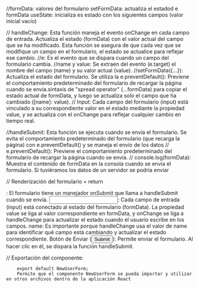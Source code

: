 //formData: valores del formulario setFormData: actualiza el estadod e formData useState: inicializa es estado con los siguientes campos (valor inicial vacío)

// handleChange: Esta función maneja el evento onChange en cada campo de entrada. Actualiza el estado (formData) con el valor actual del campo que se ha modificado. Esta función se asegura de que cada vez que se modifique un campo en el formulario, el estado se actualice para reflejar ese cambio.
//e: Es el evento que se dispara cuando un campo del formulario cambia.
//name y value: Se extraen del evento (e.target) el nombre del campo (name) y su valor actual (value).
//setFormData({...}): Actualiza el estado del formulario. Se utiliza la e.preventDefault(): Previene el comportamiento predeterminado del formulario de recargar la página cuando se envía.sintaxis de "spread operator" (...formData) para copiar el estado actual de formData, y luego se actualiza solo el campo que ha cambiado ([name]: value).
// Input: Cada campo del formulario (input) está vinculado a su correspondiente valor en el estado mediante la propiedad value, y se actualiza con el onChange para reflejar cualquier cambio en tiempo real.

//handleSubmit: Esta función se ejecuta cuando se envía el formulario. Se evita el comportamiento predeterminado del formulario (que recarga la página) con e.preventDefault() y se maneja el envío de los datos
// e.preventDefault(): Previene el comportamiento predeterminado del formulario de recargar la página cuando se envía.
// console.log(formData): Muestra el contenido de formData en la consola cuando se envía el formulario. Si tuviéramos los datos de un servidor se podría enviar

// Renderización del formulario = return

<form onSubmit={handleSubmit}>: El formulario tiene un manejador onSubmit que llama a handleSubmit cuando se envía.
<input ... />: Cada campo de entrada (input) está conectado al estado del formulario (formData). La propiedad value se liga al valor correspondiente en formData, y onChange se liga a handleChange para actualizar el estado cuando el usuario escribe en los campos.
name: Es importante porque handleChange usa el valor de name para identificar qué campo está cambiando y actualizar el estado correspondiente.
Botón de Enviar (<input type="submit">): Permite enviar el formulario. Al hacer clic en él, se dispara la función handleSubmit.

// Exportación del componente:

        export default NewUserForm;
        Permite que el componente NewUserForm se pueda importar y utilizar en otros archivos dentro de la aplicación React
